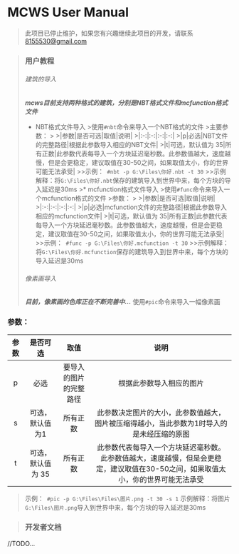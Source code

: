 # MCWS User Manual
 
 > 此项目已停止维护，如果您有兴趣继续此项目的开发，请联系 8155530@gmail.com
 
>### 用户教程
>###### 建筑的导入
>***mcws目前支持两种格式的建筑，分别是NBT格式文件和mcfunction格式文件***
>* NBT格式文件导入
	>使用`#nbt`命令来导入一个NBT格式的文件
	>主要参数：
	>
	>|参数|是否可选|取值|说明|
	>|:-:|:-:|:-:|:-:|
	>|p|必选|NBT文件的完整路径|根据此参数导入相应的NBT文件|
	>|t|可选，默认值为 35|所有正数|此参数代表每导入一个方块延迟毫秒数。此参数值越大，速度越慢，但是会更稳定，建议取值在30-50之间，如果取值太小，你的世界可能无法承受|
	>>示例：` #nbt -p G:\Files\你好.nbt -t 30`
	>>示例解释：将`G:\Files\你好.nbt`保存的建筑导入到世界中来，每个方块的导入延迟是30ms
	>* mcfunction格式文件导入
	>使用`#func`命令来导入一个mcfunction格式的文件
	>参数：
	>
	>|参数|是否可选|取值|说明|
	>|:-:|:-:|:-:|:-:|
	>|p|必选|mcfunction文件的完整路径|根据此参数导入相应的mcfunction文件|
	>|t|可选，默认值为 35|所有正数|此参数代表每导入一个方块延迟毫秒数。此参数值越大，速度越慢，但是会更稳定，建议取值在30-50之间，如果取值太小，你的世界可能无法承受|
	>>示例：` #func -p G:\Files\你好.mcfunction -t 30`
	>>示例解释：将`G:\Files\你好.mcfunction`保存的建筑导入到世界中来，每个方块的导入延迟是30ms
>###### 像素画导入
>***目前，像素画的色库正在不断完善中...***
>使用`#pic`命令来导入一幅像素画
### 参数：
|参数|是否可选|取值|说明|
|:-:|:-:|:-:|:-:|
|p|必选|要导入的图片的完整路径|根据此参数导入相应的图片|
|s|可选，默认值为1|所有正数|此参数决定图片的大小，此参数值越大，图片被压缩得越小，当此参数为1时导入的是未经压缩的原图
|t|可选，默认值为 35|所有正数|此参数代表每导入一个方块延迟毫秒数。此参数值越大，速度越慢，但是会更稳定，建议取值在30-50之间，如果取值太小，你的世界可能无法承受|
>示例：` #pic -p G:\Files\Files\图片.png -t 30 -s 1`
>示例解释：将图片`G:\Files\图片.png`导入到世界中来，每个方块的导入延迟是30ms


>### 开发者文档
//TODO...
